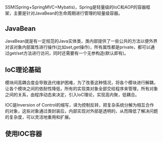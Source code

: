 SSM(Spring+SpringMVC+Mybatis)，Spring是轻量级的IoC和AOP的容器框架，主要是针对JavaBean的生命周期进行管理的轻量级容器。

## JavaBean

JavaBean就是有一定规范的Java实体类，类内部提供了一些公共的方法以便外界对该对象内部属性进行操作(比如set,get操作)，所有属性都是private，都可以通过get/set方法进行访问，同时还需要有一个无参构造(默认即有)。

## IoC理论基础

模块间高耦合度会导致迭代维护困难，为了改善这种情况，将各个模块进行解耦，让各个模块之间的依耐性降低，所有的实现类对象全部交给程序来管理，所有对象之间的关系，由程序动态来决定，引入IoC理论，实现高内聚，低耦合。

IOC是Inversion of Control的缩写，译为控制反转，把复杂系统分解为相互合作的对象，这些对象通过类封装后，内部实现对外部是透明的，从而降低了解决问题的复杂度，可以灵活地重用和扩展。

##  使用IOC容器




